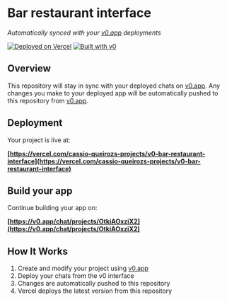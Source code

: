 # Bar restaurant interface

*Automatically synced with your [v0.app](https://v0.app) deployments*

[![Deployed on Vercel](https://img.shields.io/badge/Deployed%20on-Vercel-black?style=for-the-badge&logo=vercel)](https://vercel.com/cassio-queirozs-projects/v0-bar-restaurant-interface)
[![Built with v0](https://img.shields.io/badge/Built%20with-v0.app-black?style=for-the-badge)](https://v0.app/chat/projects/OtkiAOxziX2)

## Overview

This repository will stay in sync with your deployed chats on [v0.app](https://v0.app).
Any changes you make to your deployed app will be automatically pushed to this repository from [v0.app](https://v0.app).

## Deployment

Your project is live at:

**[https://vercel.com/cassio-queirozs-projects/v0-bar-restaurant-interface](https://vercel.com/cassio-queirozs-projects/v0-bar-restaurant-interface)**

## Build your app

Continue building your app on:

**[https://v0.app/chat/projects/OtkiAOxziX2](https://v0.app/chat/projects/OtkiAOxziX2)**

## How It Works

1. Create and modify your project using [v0.app](https://v0.app)
2. Deploy your chats from the v0 interface
3. Changes are automatically pushed to this repository
4. Vercel deploys the latest version from this repository